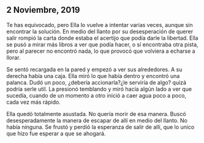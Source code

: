 ## 2 Noviembre, 2019

Te has equivocado, pero Ella lo vuelve a intentar varias veces, aunque sin encontrar la solución. En medio del llanto por su desesperación de querer salir rompió la carta donde estaba el acertijo que podía darle la libertad. Ella se pusó a mirar más libros a ver que podía hacer, o sí encontraba otra pista, pero al parecer no encontró nada, lo que provocó que volviera a echarse a llorar.

Se sentó recargada en la pared y empezó a ver sus alrededores. A su derecha había una caja. Ella miró lo que había dentro y encontró una palanca. Dudó un poco, ¿debería accionarla?¿le serviría de algo? quizá podría serle util. La presionó temblando y miró hacía algún lado a ver que sucedía, cuando de un momento a otro inició a caer agua poco a poco, cada vez más rápido. 

Ella quedó totalmente asustada. No quería morir de esa manera. Buscó desesperadamente la manera de escapar de allí en medio del llanto. No había ninguna. Se frustó y perdió la esperanza de salir de allí, que lo unico que hizo fue esperar a que se ahogará.
